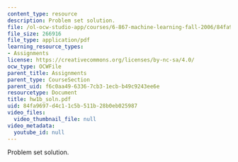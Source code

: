 ```yaml
---
content_type: resource
description: Problem set solution.
file: /ol-ocw-studio-app/courses/6-867-machine-learning-fall-2006/84fa9697d4c11c5b511b28b0eb025987_hw1b_soln.pdf
file_size: 266916
file_type: application/pdf
learning_resource_types:
- Assignments
license: https://creativecommons.org/licenses/by-nc-sa/4.0/
ocw_type: OCWFile
parent_title: Assignments
parent_type: CourseSection
parent_uid: f6c0aa49-6336-7cb3-1ecb-b49c9243ee6e
resourcetype: Document
title: hw1b_soln.pdf
uid: 84fa9697-d4c1-1c5b-511b-28b0eb025987
video_files:
  video_thumbnail_file: null
video_metadata:
  youtube_id: null
---
```

Problem set solution.